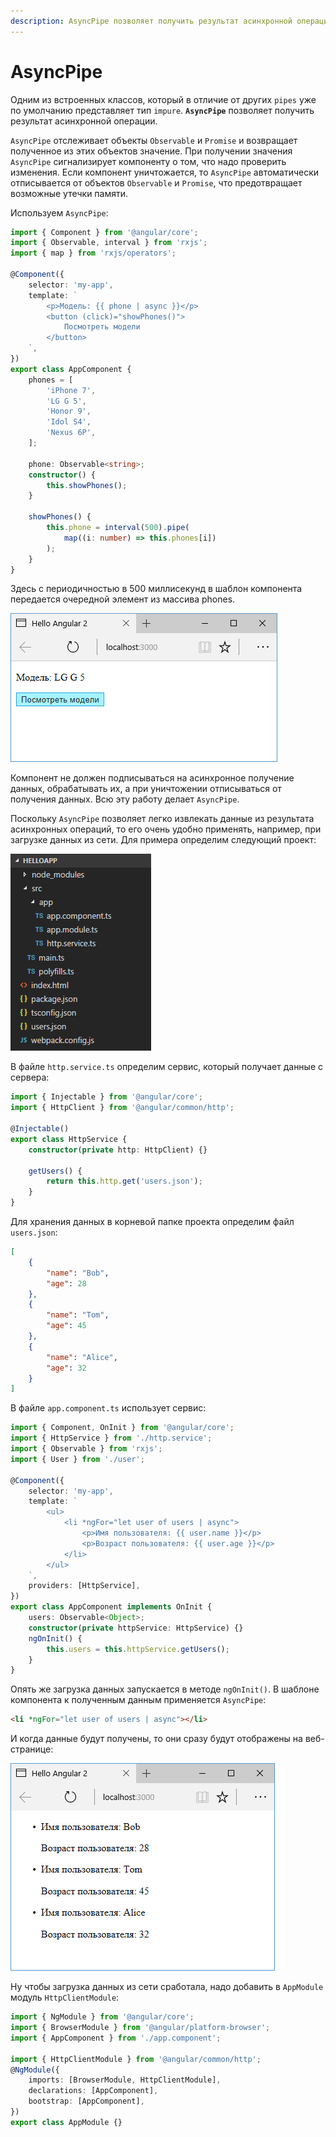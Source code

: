 ```yaml
---
description: AsyncPipe позволяет получить результат асинхронной операции
---
```


# AsyncPipe

Одним из встроенных классов, который в отличие от других `pipes` уже по умолчанию представляет тип `impure`. **`AsyncPipe`** позволяет получить результат асинхронной операции.

`AsyncPipe` отслеживает объекты `Observable` и `Promise` и возвращает полученное из этих объектов значение. При получении значения `AsyncPipe` сигнализирует компоненту о том, что надо проверить изменения. Если компонент уничтожается, то `AsyncPipe` автоматически отписывается от объектов `Observable` и `Promise`, что предотвращает возможные утечки памяти.

Используем `AsyncPipe`:

```typescript
import { Component } from '@angular/core';
import { Observable, interval } from 'rxjs';
import { map } from 'rxjs/operators';

@Component({
    selector: 'my-app',
    template: `
        <p>Модель: {{ phone | async }}</p>
        <button (click)="showPhones()">
            Посмотреть модели
        </button>
    `,
})
export class AppComponent {
    phones = [
        'iPhone 7',
        'LG G 5',
        'Honor 9',
        'Idol S4',
        'Nexus 6P',
    ];

    phone: Observable<string>;
    constructor() {
        this.showPhones();
    }

    showPhones() {
        this.phone = interval(500).pipe(
            map((i: number) => this.phones[i])
        );
    }
}
```

Здесь с периодичностью в 500 миллисекунд в шаблон компонента передается очередной элемент из массива phones.

![Скриншот](asyncpipe-1.png)

Компонент не должен подписываться на асинхронное получение данных, обрабатывать их, а при уничтожении отписываться от получения данных. Всю эту работу делает `AsyncPipe`.

Поскольку `AsyncPipe` позволяет легко извлекать данные из результата асинхронных операций, то его очень удобно применять, например, при загрузке данных из сети. Для примера определим следующий проект:

![Структура](asyncpipe-2.png)

В файле `http.service.ts` определим сервис, который получает данные с сервера:

```typescript
import { Injectable } from '@angular/core';
import { HttpClient } from '@angular/common/http';

@Injectable()
export class HttpService {
    constructor(private http: HttpClient) {}

    getUsers() {
        return this.http.get('users.json');
    }
}
```

Для хранения данных в корневой папке проекта определим файл `users.json`:

```json
[
    {
        "name": "Bob",
        "age": 28
    },
    {
        "name": "Tom",
        "age": 45
    },
    {
        "name": "Alice",
        "age": 32
    }
]
```

В файле `app.component.ts` использует сервис:

```typescript
import { Component, OnInit } from '@angular/core';
import { HttpService } from './http.service';
import { Observable } from 'rxjs';
import { User } from './user';

@Component({
    selector: 'my-app',
    template: `
        <ul>
            <li *ngFor="let user of users | async">
                <p>Имя пользователя: {{ user.name }}</p>
                <p>Возраст пользователя: {{ user.age }}</p>
            </li>
        </ul>
    `,
    providers: [HttpService],
})
export class AppComponent implements OnInit {
    users: Observable<Object>;
    constructor(private httpService: HttpService) {}
    ngOnInit() {
        this.users = this.httpService.getUsers();
    }
}
```

Опять же загрузка данных запускается в методе `ngOnInit()`. В шаблоне компонента к полученным данным применяется `AsyncPipe`:

```html
<li *ngFor="let user of users | async"></li>
```

И когда данные будут получены, то они сразу будут отображены на веб-странице:

![Скриншот](asyncpipe-3.png)

Ну чтобы загрузка данных из сети сработала, надо добавить в `AppModule` модуль `HttpClientModule`:

```typescript
import { NgModule } from '@angular/core';
import { BrowserModule } from '@angular/platform-browser';
import { AppComponent } from './app.component';

import { HttpClientModule } from '@angular/common/http';
@NgModule({
    imports: [BrowserModule, HttpClientModule],
    declarations: [AppComponent],
    bootstrap: [AppComponent],
})
export class AppModule {}
```
